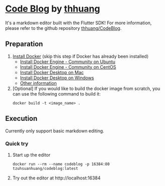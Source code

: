 # [Code Blog](https://github.com/thhuang/CodeBlog) by [thhuang](https://github.com/thhuang)
It's a markdown editor built with the Flutter SDK! For more information, please refer to the github repository [thhuang/CodeBlog](https://github.com/thhuang/CodeBlog).

## Preparation
1. [Install Docker](https://docs.docker.com/install/) (skip this step if Docker has already been installed)
    - [Install Docker Engine - Community on Ubuntu](https://docs.docker.com/install/linux/docker-ce/ubuntu/)
    - [Install Docker Engine - Community on CentOS](https://docs.docker.com/install/linux/docker-ce/centos/)
    - [Install Docker Desktop on Mac](https://docs.docker.com/docker-for-mac/install/)
    - [Install Docker Desktop on Windows](https://docs.docker.com/docker-for-windows/install/)
    - [Other information](https://docs.docker.com/install/)
2. [Optional] If you would like to build the docker image from scratch, you can use the following command to build it:
    ```shell
    docker build -t <image_name> .
    ```

## Execution
Currently only support basic markdown editing.

### Quick try
1. Start up the editor
    ```shell
    docker run --rm --name codeblog -p 16384:80 tzuhsuanhuang/codeblog:latest
    ```
2. Try out the editor at http://localhost:16384